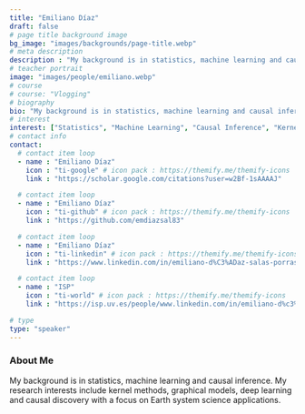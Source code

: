 ```yaml
---
title: "Emiliano Díaz"
draft: false
# page title background image
bg_image: "images/backgrounds/page-title.webp"
# meta description
description : "My background is in statistics, machine learning and causal inference. My research interests include kernel methods, graphical models, deep learning and causal discovery with a focus on Earth system science applications."
# teacher portrait
image: "images/people/emiliano.webp"
# course
# course: "Vlogging"
# biography
bio: "My background is in statistics, machine learning and causal inference. My research interests include kernel methods, graphical models, deep learning and causal discovery with a focus on Earth system science applications."
# interest
interest: ["Statistics", "Machine Learning", "Causal Inference", "Kernel Methods", "Graphical Models", "Deep Learning", "Causal Discovery", "Earth System Science Applications"]
# contact info
contact:
  # contact item loop
  - name : "Emiliano Díaz"
    icon : "ti-google" # icon pack : https://themify.me/themify-icons
    link : "https://scholar.google.com/citations?user=w2Bf-1sAAAAJ"

  # contact item loop
  - name : "Emiliano Díaz"
    icon : "ti-github" # icon pack : https://themify.me/themify-icons
    link : "https://github.com/emdiazsal83"

  # contact item loop
  - name : "Emiliano Díaz"
    icon : "ti-linkedin" # icon pack : https://themify.me/themify-icons
    link : "https://www.linkedin.com/in/emiliano-d%C3%ADaz-salas-porras"

  # contact item loop
  - name : "ISP"
    icon : "ti-world" # icon pack : https://themify.me/themify-icons
    link : "https://isp.uv.es/people/www.linkedin.com/in/emiliano-d%c3%adaz-salas-porras"

# type
type: "speaker"
---
```


### About Me

My background is in statistics, machine learning and causal inference. My research interests include kernel methods, graphical models, deep learning and causal discovery with a focus on Earth system science applications.